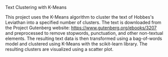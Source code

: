 Text Clustering with K-Means

This project uses the K-Means algorithm to cluster the text of Hobbes's Leviathan into a specified number of clusters. The text is downloaded from the Project Gutenberg website: https://www.gutenberg.org/ebooks/3207 and preprocessed to remove stopwords, punctuation, and other non-textual elements. The resulting text data is then transformed using a bag-of-words model and clustered using K-Means with the scikit-learn library. The resulting clusters are visualized using a scatter plot.

